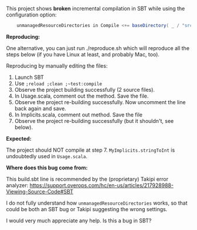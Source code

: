 
This project shows **broken** incremental compilation in SBT while using the configuration option:

```scala
    unmanagedResourceDirectories in Compile <+= baseDirectory( _ / "src/main/scala" )
```

**Reproducing:**

One alternative, you can just run ./reproduce.sh which will reproduce all the steps below (if you have Linux at least, and probably Mac, too).

Reproducing by manually editing the files:

1. Launch SBT
2. Use `;reload ;clean ;~test:compile`
3. Observe the project building successfully (2 source files).
4. In Usage.scala, comment out the method. Save the file.
5. Observe the project re-building successfully. Now uncomment the line back again and save.
6. In Implicits.scala, comment out method. Save the file
7. Observe the project re-building successfully (but it shouldn't, see below).

**Expected:**

The project should NOT compile at step 7. `MyImplicits.stringToInt` is undoubtedly used in `Usage.scala`.

**Where does this bug come from:**

This build.sbt line is recommended by the (proprietary) Takipi error analyzer: https://support.overops.com/hc/en-us/articles/217928988-Viewing-Source-Code#SBT

I do not fully understand how `unmanagedResourceDirectories` works, so that could be both an SBT bug or Takipi suggesting the wrong settings.

I would very much appreciate any help. Is this a bug in SBT?

